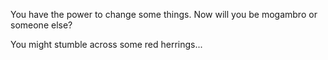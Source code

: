 You have the power to change some things. Now will you be mogambro or someone else?

You might stumble across some red herrings...
